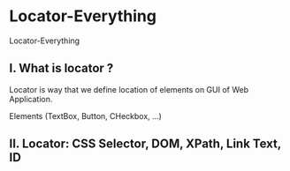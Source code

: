 # Locator-Everything
Locator-Everything

## I. What is locator ?
Locator is way that we define location of elements on GUI of Web Application.

Elements (TextBox, Button, CHeckbox, ...)

## II. Locator: CSS Selector, DOM, XPath, Link Text, ID


